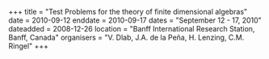 +++
title = "Test Problems for the theory of finite dimensional algebras"
date = 2010-09-12
enddate = 2010-09-17
dates = "September 12 - 17, 2010"
dateadded = 2008-12-26
location = "Banff International Research Station, Banff, Canada"
organisers = "V. Dlab, J.A. de la Peña, H. Lenzing, C.M. Ringel"
+++
